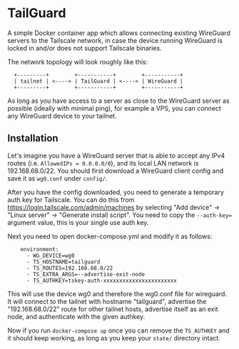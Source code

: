 # TailGuard

A simple Docker container app which allows connecting existing WireGuard
servers to the Tailscale network, in case the device running WireGuard is
locked in and/or does not support Tailscale binaries.

The network topology will look roughly like this:
```
  +---------+        +-----------+        +-----------+
  | tailnet | <----> | TailGuard | <----> | WireGuard |
  +---------+        +-----------+        +-----------+
```

As long as you have access to a server as close to the WireGuard server as
possible (ideally with minimal ping), for example a VPS, you can connect any
WireGuard device to your tailnet.

## Installation

Let's imagine you have a WireGuard server that is able to accept any IPv4
routes (i.e. `AllowedIPs = 0.0.0.0/0`), and its local LAN network is
192.168.68.0/22. You should first download a WireGuard client config and
save it as `wg0.conf` under `config/`.

After you have the config downloaded, you need to generate a temporary auth key
for Tailscale. You can do this from https://login.tailscale.com/admin/machines
by selecting "Add device" -> "Linux server" -> "Generate install script". You
need to copy the `--auth-key=` argument value, this is your single use auth key.

Next you need to open docker-compose.yml and modify it as follows:

```
    environment:
      - WG_DEVICE=wg0
      - TS_HOSTNAME=tailguard
      - TS_ROUTES=192.168.68.0/22
      - TS_EXTRA_ARGS=--advertise-exit-node
      - TS_AUTHKEY=tskey-auth-xxxxxxxxxxxxxxxxxxxxxxx
```
This will use the device wg0 and therefore the wg0.conf file for wireguard. It
will connect to the tailnet with hostname "tailguard", advertise the
"192.168.68.0/22" route for other tailnet hosts, advertise itself as an exit
node, and authenticate with the given authkey.

Now if you run `docker-compose up` once you can remove the `TS_AUTHKEY` and it
should keep working, as long as you keep your `state/` directory intact.
